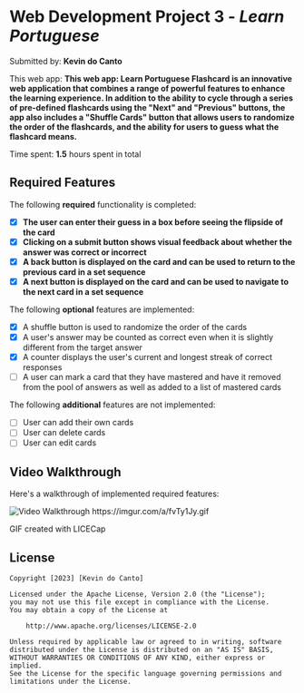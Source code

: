 # Web Development Project 3 - _Learn Portuguese_

Submitted by: **Kevin do Canto**

This web app: **This web app: Learn Portuguese Flashcard is an innovative web application that combines a range of powerful features to enhance the learning experience. In addition to the ability to cycle through a series of pre-defined flashcards using the "Next" and "Previous" buttons, the app also includes a "Shuffle Cards" button that allows users to randomize the order of the flashcards, and the ability for users to guess what the flashcard means.**

Time spent: **1.5** hours spent in total

## Required Features

The following **required** functionality is completed:

- [x] **The user can enter their guess in a box before seeing the flipside of the card**
- [x] **Clicking on a submit button shows visual feedback about whether the answer was correct or incorrect**
- [x] **A back button is displayed on the card and can be used to return to the previous card in a set sequence**
- [x] **A next button is displayed on the card and can be used to navigate to the next card in a set sequence**

The following **optional** features are implemented:

- [x] A shuffle button is used to randomize the order of the cards
- [x] A user's answer may be counted as correct even when it is slightly different from the target answer
- [x] A counter displays the user's current and longest streak of correct responses
- [ ] A user can mark a card that they have mastered and have it removed from the pool of answers as well as added to a list of mastered cards

The following **additional** features are not implemented:

- [ ] User can add their own cards
- [ ] User can delete cards
- [ ] User can edit cards

## Video Walkthrough

Here's a walkthrough of implemented required features:

<img src='https://imgur.com/a/fvTy1Jy.gif' title='Video Walkthrough' width='' alt='Video Walkthrough' />
https://imgur.com/a/fvTy1Jy.gif

GIF created with LICECap

## License

    Copyright [2023] [Kevin do Canto]

    Licensed under the Apache License, Version 2.0 (the "License");
    you may not use this file except in compliance with the License.
    You may obtain a copy of the License at

        http://www.apache.org/licenses/LICENSE-2.0

    Unless required by applicable law or agreed to in writing, software
    distributed under the License is distributed on an "AS IS" BASIS,
    WITHOUT WARRANTIES OR CONDITIONS OF ANY KIND, either express or implied.
    See the License for the specific language governing permissions and
    limitations under the License.
